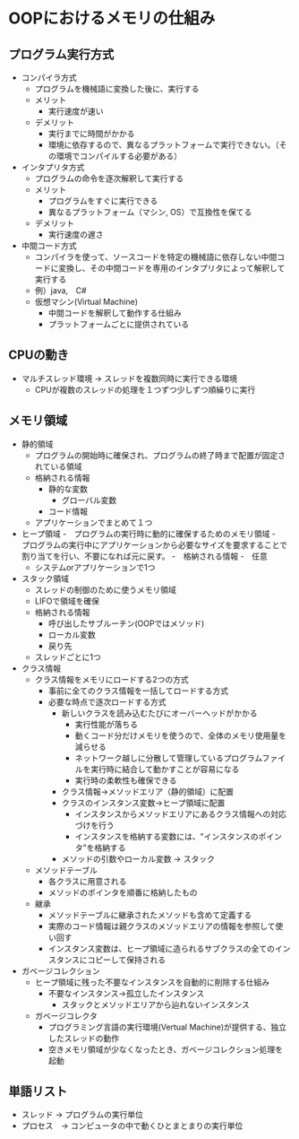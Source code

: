 # OOPにおけるメモリの仕組み
## プログラム実行方式

- コンパイラ方式
    - プログラムを機械語に変換した後に、実行する
  - メリット
    - 実行速度が速い
  - デメリット
    - 実行までに時間がかかる
    - 環境に依存するので、異なるプラットフォームで実行できない。（その環境でコンパイルする必要がある）
- インタプリタ方式
  - プログラムの命令を逐次解釈して実行する
  - メリット
    - プログラムをすぐに実行できる
    - 異なるプラットフォーム（マシン, OS）で互換性を保てる
  - デメリット
    - 実行速度の遅さ
- 中間コード方式
  - コンパイラを使って、ソースコードを特定の機械語に依存しない中間コードに変換し、その中間コードを専用のインタプリタによって解釈して実行する
  - 例）java,　C#
  - 仮想マシン(Virtual Machine)
    - 中間コードを解釈して動作する仕組み 
    - プラットフォームごとに提供されている
## CPUの動き
- マルチスレッド環境 → スレッドを複数同時に実行できる環境
  - CPUが複数のスレッドの処理を１つずつ少しずつ順繰りに実行
## メモリ領域
- 静的領域
  - プログラムの開始時に確保され、プログラムの終了時まで配置が固定されている領域
  - 格納される情報
    - 静的な変数
      - グローバル変数
    - コード情報
  - アプリケーションでまとめて１つ
- ヒープ領域
  -　プログラムの実行時に動的に確保するためのメモリ領域
  -　プログラムの実行中にアプリケーションから必要なサイズを要求することで割り当てを行い、不要になれば元に戻す。
  -　格納される情報
    -　任意 
  - システムorアプリケーションで1つ
- スタック領域
  - スレッドの制御のために使うメモリ領域
  - LIFOで領域を確保
  - 格納される情報
    - 呼び出したサブルーチン(OOPではメソッド)
    - ローカル変数
    - 戻り先
  - スレッドごとに1つ
- クラス情報
  - クラス情報をメモリにロードする2つの方式
    - 事前に全てのクラス情報を一括してロードする方式
    - 必要な時点で逐次ロードする方式
      - 新しいクラスを読み込むたびにオーバーヘッドがかかる
        - 実行性能が落ちる
        - 動くコード分だけメモリを使うので、全体のメモリ使用量を減らせる
        - ネットワーク越しに分散して管理しているプログラムファイルを実行時に結合して動かすことが容易になる
        - 実行時の柔軟性も確保できる
      - クラス情報→メソッドエリア（静的領域）に配置
      - クラスのインスタンス変数→ヒープ領域に配置
        - インスタンスからメソッドエリアにあるクラス情報への対応づけを行う
        - インスタンスを格納する変数には、"インスタンスのポインタ"を格納する
      - メソッドの引数やローカル変数 → スタック
  - メソッドテーブル
    - 各クラスに用意される
    - メソッドのポインタを順番に格納したもの
  - 継承
    - メソッドテーブルに継承されたメソッドも含めて定義する
    - 実際のコード情報は親クラスのメソッドエリアの情報を参照して使い回す
    - インスタンス変数は、ヒープ領域に造られるサブクラスの全てのインスタンスにコピーして保持される
- ガベージコレクション
  - ヒープ領域に残った不要なインスタンスを自動的に削除する仕組み
    - 不要なインスタンス→孤立したインスタンス
      - スタックとメソッドエリアから辿れないインスタンス
  - ガベージコレクタ
    - プログラミング言語の実行環境(Vertual Machine)が提供する、独立したスレッドの動作
    - 空きメモリ領域が少なくなったとき、ガベージコレクション処理を起動

## 単語リスト
- スレッド → プログラムの実行単位
- プロセス　→ コンピュータの中で動くひとまとまりの実行単位





